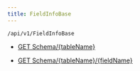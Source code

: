 ```yaml
---
title: FieldInfoBase
---
```


```http
/api/v1/FieldInfoBase
```

* [GET Schema/{tableName}](v1FieldInfoBase_GetCustomFieldInfoList.md)

* [GET Schema/{tableName}/{fieldName}](v1FieldInfoBase_GetCustomFieldInfo.md)
